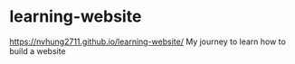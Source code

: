 # learning-website
https://nvhung2711.github.io/learning-website/
My journey to learn how to build a website
